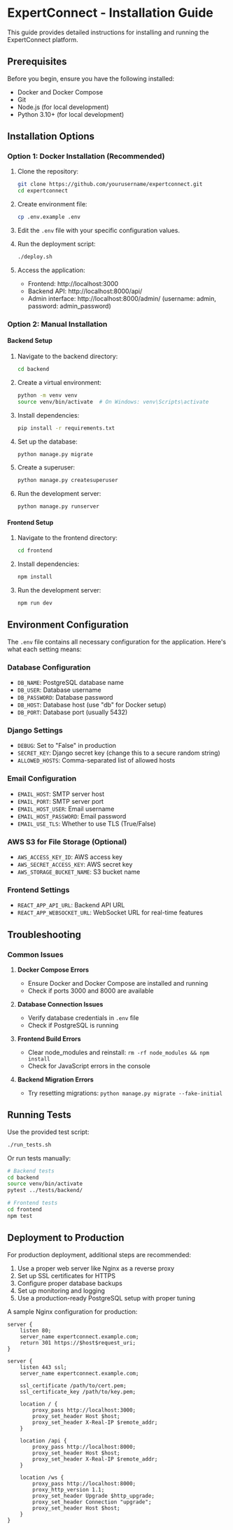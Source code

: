 # ExpertConnect - Installation Guide

This guide provides detailed instructions for installing and running the ExpertConnect platform.

## Prerequisites

Before you begin, ensure you have the following installed:

- Docker and Docker Compose
- Git
- Node.js (for local development)
- Python 3.10+ (for local development)

## Installation Options

### Option 1: Docker Installation (Recommended)

1. Clone the repository:
   ```bash
   git clone https://github.com/yourusername/expertconnect.git
   cd expertconnect
   ```

2. Create environment file:
   ```bash
   cp .env.example .env
   ```
   
3. Edit the `.env` file with your specific configuration values.

4. Run the deployment script:
   ```bash
   ./deploy.sh
   ```

5. Access the application:
   - Frontend: http://localhost:3000
   - Backend API: http://localhost:8000/api/
   - Admin interface: http://localhost:8000/admin/ (username: admin, password: admin_password)

### Option 2: Manual Installation

#### Backend Setup

1. Navigate to the backend directory:
   ```bash
   cd backend
   ```

2. Create a virtual environment:
   ```bash
   python -m venv venv
   source venv/bin/activate  # On Windows: venv\Scripts\activate
   ```

3. Install dependencies:
   ```bash
   pip install -r requirements.txt
   ```

4. Set up the database:
   ```bash
   python manage.py migrate
   ```

5. Create a superuser:
   ```bash
   python manage.py createsuperuser
   ```

6. Run the development server:
   ```bash
   python manage.py runserver
   ```

#### Frontend Setup

1. Navigate to the frontend directory:
   ```bash
   cd frontend
   ```

2. Install dependencies:
   ```bash
   npm install
   ```

3. Run the development server:
   ```bash
   npm run dev
   ```

## Environment Configuration

The `.env` file contains all necessary configuration for the application. Here's what each setting means:

### Database Configuration
- `DB_NAME`: PostgreSQL database name
- `DB_USER`: Database username
- `DB_PASSWORD`: Database password
- `DB_HOST`: Database host (use "db" for Docker setup)
- `DB_PORT`: Database port (usually 5432)

### Django Settings
- `DEBUG`: Set to "False" in production
- `SECRET_KEY`: Django secret key (change this to a secure random string)
- `ALLOWED_HOSTS`: Comma-separated list of allowed hosts

### Email Configuration
- `EMAIL_HOST`: SMTP server host
- `EMAIL_PORT`: SMTP server port
- `EMAIL_HOST_USER`: Email username
- `EMAIL_HOST_PASSWORD`: Email password
- `EMAIL_USE_TLS`: Whether to use TLS (True/False)

### AWS S3 for File Storage (Optional)
- `AWS_ACCESS_KEY_ID`: AWS access key
- `AWS_SECRET_ACCESS_KEY`: AWS secret key
- `AWS_STORAGE_BUCKET_NAME`: S3 bucket name

### Frontend Settings
- `REACT_APP_API_URL`: Backend API URL
- `REACT_APP_WEBSOCKET_URL`: WebSocket URL for real-time features

## Troubleshooting

### Common Issues

1. **Docker Compose Errors**
   - Ensure Docker and Docker Compose are installed and running
   - Check if ports 3000 and 8000 are available

2. **Database Connection Issues**
   - Verify database credentials in `.env` file
   - Check if PostgreSQL is running

3. **Frontend Build Errors**
   - Clear node_modules and reinstall: `rm -rf node_modules && npm install`
   - Check for JavaScript errors in the console

4. **Backend Migration Errors**
   - Try resetting migrations: `python manage.py migrate --fake-initial`

## Running Tests

Use the provided test script:

```bash
./run_tests.sh
```

Or run tests manually:

```bash
# Backend tests
cd backend
source venv/bin/activate
pytest ../tests/backend/

# Frontend tests
cd frontend
npm test
```

## Deployment to Production

For production deployment, additional steps are recommended:

1. Use a proper web server like Nginx as a reverse proxy
2. Set up SSL certificates for HTTPS
3. Configure proper database backups
4. Set up monitoring and logging
5. Use a production-ready PostgreSQL setup with proper tuning

A sample Nginx configuration for production:

```nginx
server {
    listen 80;
    server_name expertconnect.example.com;
    return 301 https://$host$request_uri;
}

server {
    listen 443 ssl;
    server_name expertconnect.example.com;

    ssl_certificate /path/to/cert.pem;
    ssl_certificate_key /path/to/key.pem;

    location / {
        proxy_pass http://localhost:3000;
        proxy_set_header Host $host;
        proxy_set_header X-Real-IP $remote_addr;
    }

    location /api {
        proxy_pass http://localhost:8000;
        proxy_set_header Host $host;
        proxy_set_header X-Real-IP $remote_addr;
    }

    location /ws {
        proxy_pass http://localhost:8000;
        proxy_http_version 1.1;
        proxy_set_header Upgrade $http_upgrade;
        proxy_set_header Connection "upgrade";
        proxy_set_header Host $host;
    }
}
```
